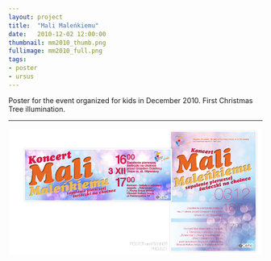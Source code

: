 ```yaml
---
layout: project
title:  "Mali Maleńkiemu"
date:   2010-12-02 12:00:00
thumbnail: mm2010_thumb.png
fullimage: mm2010_full.png
tags:
- poster
- ursus
---
```


Poster for the event organized for kids in December 2010. First
Christmas Tree illumination.

---

![Mali maleńkiemu](/assets/images/mm2010_full.png) 



